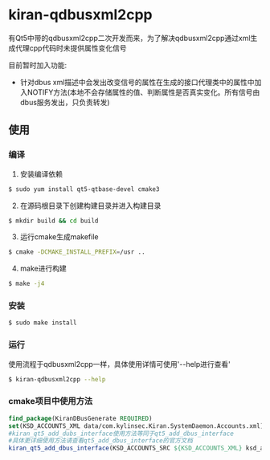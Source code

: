# kiran-qdbusxml2cpp

有Qt5中带的qdbusxml2cpp二次开发而来，为了解决qdbusxml2cpp通过xml生成代理cpp代码时未提供属性变化信号  

目前暂时加入功能:
- 针对dbus xml描述中会发出改变信号的属性在生成的接口代理类中的属性中加入NOTIFY方法(本地不会存储属性的值、判断属性是否真实变化。所有信号由dbus服务发出，只负责转发)

## 使用

### 编译

1. 安装编译依赖

```bash
$ sudo yum install qt5-qtbase-devel cmake3
```

2. 在源码根目录下创建构建目录并进入构建目录

```bash
$ mkdir build && cd build
```

3. 运行cmake生成makefile

```bash
$ cmake -DCMAKE_INSTALL_PREFIX=/usr ..
```

4. make进行构建

```bash
$ make -j4
```

### 安装

```bash
$ sudo make install
```

### 运行

使用流程于qdbusxml2cpp一样，具体使用详情可使用'--help进行查看'

```bash
$ kiran-qdbusxml2cpp --help
```

### cmake项目中使用方法
```cmake
find_package(KiranDBusGenerate REQUIRED)
set(KSD_ACCOUNTS_XML data/com.kylinsec.Kiran.SystemDaemon.Accounts.xml)
#kiran_qt5_add_dubs_interface使用方法等同于qt5_add_dbus_interface
#具体更详细使用方法请查看qt5_add_dbus_interface的官方文档
kiran_qt5_add_dbus_interface(KSD_ACCOUNTS_SRC ${KSD_ACCOUNTS_XML} ksd_accounts_proxy)
```



